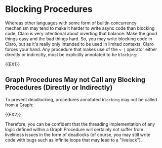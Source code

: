 # Blocking Procedures

Whereas other languages with some form of builtin concurrency mechanism may tend to make it harder to write async code
than blocking code, Claro is very intentional about inverting that balance. Make the good things easy and the bad things
hard. So, you may write blocking code in Claro, but as it's really only intended to be used in limited contexts, Claro
forces your hand. Any procedure that makes use of the `<-|` operator either directly or indirectly, must be explicitly
annotated to be `blocking`:

{{EX1}}

## Graph Procedures May not Call any Blocking Procedures (Directly or Indirectly)

To prevent deadlocking, procedures annotated `blocking` may not be called from a Graph: 

{{EX2}}

Therefore, you can be confident that the threading implementation of any logic defined within a Graph Procedure will 
certainly not suffer from liveliness issues in the form of deadlocks (of course, you may still write code with bugs such
as infinite loops that may lead to a "livelock").